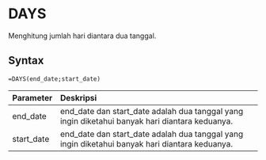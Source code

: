 # DAYS

Menghitung jumlah hari diantara dua tanggal.

## Syntax

```text
=DAYS(end_date;start_date)
```

| Parameter | Deskripsi |
| :--- | :--- |
| end\_date | end\_date dan start\_date adalah dua tanggal yang ingin diketahui banyak hari diantara keduanya. |
| start\_date | end\_date dan start\_date adalah dua tanggal yang ingin diketahui banyak hari diantara keduanya. |

